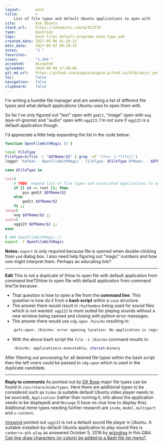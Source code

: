 ```yaml
---
layout:       post
title:        >
    List of file types and default Ubuntu applications to open with
site:         Ask Ubuntu
stack_url:    https://askubuntu.com/q/912370
type:         Question
tags:         bash files default-programs mime-type yad
created_date: 2017-05-06 01:28:22
edit_date:    2017-05-07 00:26:33
votes:        "2 "
favorites:    
views:        "1,499 "
accepted:     Accepted
uploaded:     2024-08-09 17:46:04
git_md_url:   https://github.com/pippim/pippim.github.io/blob/main/_posts/2017/2017-05-06-List-of-file-types-and-default-Ubuntu-applications-to-open-with.md
toc:          false
navigation:   false
clipboard:    false
---
```


I'm writing a humble file manager and am seeking a list of different file types and what default applications Ubuntu uses to open them with.

So far I've only figured out "text" open with `gedit`, "image" open with `eog` (eye-of-gnome) and "audio" open with `ogg123`. I'm not sure if `ogg123` is a default application though.

I'd appreciate a little help expanding the list in the code below:



``` bash
function OpenFileWithMagic () {

local FileType
FileType=$(file -i "$DfName/$2" | grep -oP '(?<=: ).*?(?=/)')
logger "bafman - OpenFileWithMagic - FileType: $FileType DfName: - $DfName parm 1: $1 2: $2 3: $3 4: $4"

case $FileType in

text)
    # TODO: expand list of file types and associated applications to open them with
    if [[ $4 == root ]]; then
        gsu gedit $DfName/$2
    else
        gedit $DfName/$2
    fi ;;
image)
    eog $DfName/$2 ;;
audio)
    ogg123 $DfName/$2 ;;
esac

} ### OpenFileWithMagic ()
export -f OpenFileWithMagic
```

**Notes:** `export` is only required because file is opened when double-clicking from `yad` dialog box. I also need help figuring out "magic" numbers and how one might interpret them. Perhaps an educating link?


----------


**Edit** This is not a duplicate of [How to open file with default application from command line?](How to open file with default application from command line?)e because:

 - That question is how to open a file from the **command line**. This question is how do it from a **bash script** within a `case` structure.
 - The answer there would result in `rhythembox` being used for sound files which is not wanted. `ogg123` is more suited for playing sounds without a new window being opened and closing with python error messages.
 - The answer there would use `xdg-open /bin/mv` resulting in:

``` bash
    gvfs-open: /bin/mv: error opening location: No application is registered as handling this file
```
 - With the above bash script the `file -i /bin/mv` command results in:

``` bash
    /bin/mv: application/x-executable; charset=binary
```


After filtering out processing for all desired file types within the bash script then the left overs could be passed to `xdg-open` which is used in the duplicate candidate.


----------

**Reply to comments** As pointed out by [DK Bose][1] major file types can be found in `/usr/share/mime/types`. Here there are additional types to be considered such as `Video` (a suitable default Ubuntu video player needs to be sourced), `Application` (rather than running it, info about the application needs to be displayed) and `Message` (I have no clue how to display this). Additional mime types needing further research are `inode`, `model`, `multipart` and `x-content`. 

[rinzwind][2] pointed out `ogg123` is not a default sound file player in Ubuntu. A suitable installed-by-default  Ubuntu application to play sound files is `canberra-gtk-play` as answered October 5, 2016 by [wjzndrea][3] in this Q&A: [Can line draw characters (or colors) be added to a Bash file list menu?][4].


  [1]: https://askubuntu.com/users/248158/dk-bose
  [2]: https://askubuntu.com/users/15811/rinzwind
  [3]: https://askubuntu.com/users/301745/wjandrea
  [4]: https://askubuntu.com/questions/832766/can-line-draw-characters-or-colors-be-added-to-a-bash-file-list-menu
